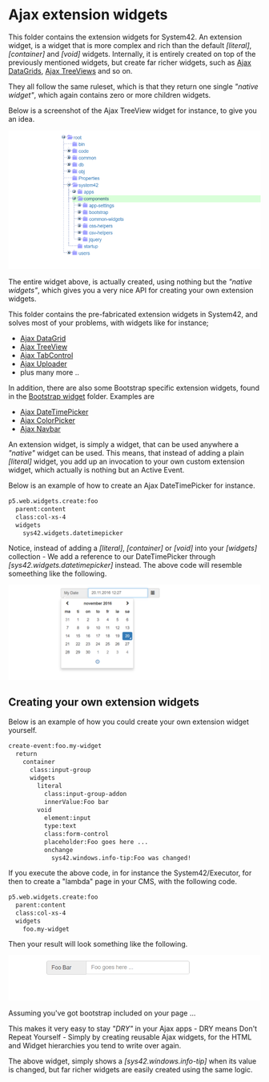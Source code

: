 Ajax extension widgets
========

This folder contains the extension widgets for System42. An extension widget, is a widget that is more complex and rich than the 
default *[literal]*, *[container]* and *[void]* widgets. Internally, it is entirely created on top of the previously mentioned widgets,
but create far richer widgets, such as [Ajax DataGrids](datagrid/), [Ajax TreeViews](tree/) and so on.

They all follow the same ruleset, which is that they return one single _"native widget"_, which again contains zero or more children widgets.

Below is a screenshot of the Ajax TreeView widget for instance, to give you an idea.

![alt tag](tree/screenshots/ajax-treeview-widget-example-screenshot.png)

The entire widget above, is actually created, using nothing but the _"native widgets"_, which gives you a very nice API for creating your own 
extension widgets.

This folder contains the pre-fabricated extension widgets in System42, and solves most of your problems, with widgets like for instance;

* [Ajax DataGrid](datagrid/)
* [Ajax TreeView](tree/)
* [Ajax TabControl](tab/)
* [Ajax Uploader](uploader/)
* plus many more ..

In addition, there are also some Bootstrap specific extension widgets, found in the [Bootstrap widget](../bootstrap/widgets/) folder. Examples are

* [Ajax DateTimePicker](../bootstrap/widgets/datetimepicker/)
* [Ajax ColorPicker](../bootstrap/widgets/colorpicker/)
* [Ajax Navbar](../bootstrap/widgets/navbar/)

An extension widget, is simply a widget, that can be used anywhere a _"native"_ widget can be used. This means, that instead of adding a 
plain *[literal]* widget, you add up an invocation to your own custom extension widget, which actually is nothing but an Active Event.

Below is an example of how to create an Ajax DateTimePicker for instance.

```
p5.web.widgets.create:foo
  parent:content
  class:col-xs-4
  widgets
    sys42.widgets.datetimepicker
```

Notice, instead of adding a *[literal]*, *[container]* or *[void]* into your *[widgets]* collection - We add a reference to our DateTimePicker 
through *[sys42.widgets.datetimepicker]* instead. The above code will resemble someething like the following.

![alt tag](../bootstrap/widgets/datetimepicker/screenshots/datetimepicker-example-screenshot.png)

## Creating your own extension widgets

Below is an example of how you could create your own extension widget yourself.

```
create-event:foo.my-widget
  return
    container
      class:input-group
      widgets
        literal
          class:input-group-addon
          innerValue:Foo bar
        void
          element:input
          type:text
          class:form-control
          placeholder:Foo goes here ...
          onchange
            sys42.windows.info-tip:Foo was changed!
```

If you execute the above code, in for instance the System42/Executor, for then to create a "lambda" page in your CMS, with the following code.

```
p5.web.widgets.create:foo
  parent:content
  class:col-xs-4
  widgets
    foo.my-widget
```

Then your result will look something like the following.

![alt tag](screenshots/example-custom-ajax-widget-screenshot.png)

Assuming you've got bootstrap included on your page ...

This makes it very easy to stay _"DRY"_ in your Ajax apps - DRY means Don't Repeat Yourself - Simply by creating reusable Ajax widgets, for the HTML
and Widget hierarchies you tend to write over again.

The above widget, simply shows a *[sys42.windows.info-tip]* when its value is changed, but far richer widgets are easily created using the same logic.


